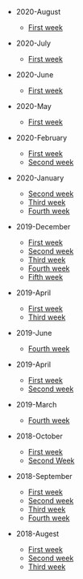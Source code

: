 * 2020-August
   * [First week](2020-August/W1/README.md)

* 2020-July
   * [First week](2020-July/W1/README.md)
   
* 2020-June
   * [First week](2020-June/W1/README.md)
   
* 2020-May
   * [First week](2020-May/W1/README.md)
   
* 2020-February
   * [First week](2020-February/W1/README.md)
   * [Second week](2020-February/W2/README.md)
   
* 2020-January
   * [Second week](2020-January/W2/README.md)
   * [Third week](2020-January/W3/README.md)
   * [Fourth week](2020-January/W4/README.md)

* 2019-December
   * [First week](2019-December/W1/README.md)
   * [Second week](2019-December/W2/README.md)
   * [Third week](2019-December/W3/README.md)
   * [Fourth week](2019-December/W4/README.md)
   * [Fifth week](2019-December/W5/README.md)

* 2019-April
   * [First week](2019-July/W1/README.md)
   * [Third week](2019-July/W3/README.md)

* 2019-June
   * [Fourth week](2019-June/W4/README.md)

* 2019-April
   * [First week](2019-April/W1/README.md)
   * [Second week](2019-April/W2/README.md)
  
* 2019-March
   * [Fourth week](2019-March/W4/README.md)

* 2018-October
  * [First week](2018-October/W1/README.md)
  * [Second Week](2018-October/W2/README.md)

* 2018-September
   * [First week](2018-September/W1/README.md)
   * [Second week](2018-September/W2/README.md)
   * [Third week](2018-September/W3/README.md)
   * [Fourth week](2018-September/W4/README.md)

* 2018-Augest
   * [First week](2018-August/W3/README.md)
   * [Second week](2018-August/W4/README.md)
   * [Third week](2018-August/W5/README.md)

